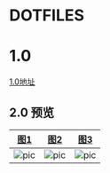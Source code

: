 # DOTFILES

# 1.0
[1.0地址](https://github.com/npchitman/dotfiles/tree/1.0)

## 2.0 预览
|[图1](https://github.com/npchitman/dotfiles/blob/master/.myprofile/screenshots/screenshot_1.png?raw=true)|[图2](https://github.com/npchitman/dotfiles/blob/master/.myprofile/screenshots/screenshot_2.png?raw=true)| [图3](https://github.com/npchitman/dotfiles/blob/master/.myprofile/screenshots/screenshot_3.png?raw=true)|
|-------|----|---|
|![pic](https://github.com/npchitman/dotfiles/blob/master/.myprofile/screenshots/screenshot_1.png?raw=true)| ![pic](https://github.com/npchitman/dotfiles/blob/master/.myprofile/screenshots/screenshot_2.png?raw=true)| ![pic](https://github.com/npchitman/dotfiles/blob/master/.myprofile/screenshots/screenshot_3.png?raw=true)|
